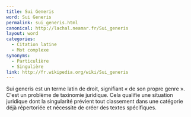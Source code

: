 ```yaml
---
title: Sui Generis
word: Sui Generis
permalink: sui_generis.html
canonical: http://lachal.neamar.fr/Sui_generis
layout: word
categories:
  - Citation latine
  - Mot complexe
synonyms:
  - Particulière
  - Singulière
link: http://fr.wikipedia.org/wiki/Sui_generis
---
```


Sui generis est un terme latin de droit, signifiant « de son propre genre ». C'est un problème de taxinomie juridique. Cela qualifie une situation juridique dont la singularité prévient tout classement dans une catégorie déjà répertoriée et nécessite de créer des textes spécifiques.

